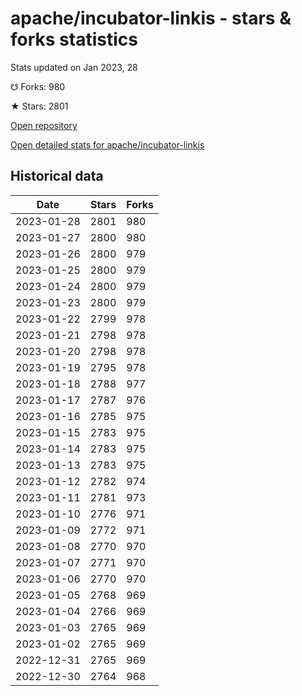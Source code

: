 # apache/incubator-linkis - stars & forks statistics

Stats updated on Jan 2023, 28

☋ Forks: 980

★ Stars: 2801

[Open repository](https://github.com/apache/incubator-linkis)

[Open detailed stats for apache/incubator-linkis](https://reviewgithub.com/rep/apache/incubator-linkis)

## Historical data
| Date | Stars | Forks |
|------|-------|-------|
| 2023-01-28 | 2801 | 980 | 
| 2023-01-27 | 2800 | 980 | 
| 2023-01-26 | 2800 | 979 | 
| 2023-01-25 | 2800 | 979 | 
| 2023-01-24 | 2800 | 979 | 
| 2023-01-23 | 2800 | 979 | 
| 2023-01-22 | 2799 | 978 | 
| 2023-01-21 | 2798 | 978 | 
| 2023-01-20 | 2798 | 978 | 
| 2023-01-19 | 2795 | 978 | 
| 2023-01-18 | 2788 | 977 | 
| 2023-01-17 | 2787 | 976 | 
| 2023-01-16 | 2785 | 975 | 
| 2023-01-15 | 2783 | 975 | 
| 2023-01-14 | 2783 | 975 | 
| 2023-01-13 | 2783 | 975 | 
| 2023-01-12 | 2782 | 974 | 
| 2023-01-11 | 2781 | 973 | 
| 2023-01-10 | 2776 | 971 | 
| 2023-01-09 | 2772 | 971 | 
| 2023-01-08 | 2770 | 970 | 
| 2023-01-07 | 2771 | 970 | 
| 2023-01-06 | 2770 | 970 | 
| 2023-01-05 | 2768 | 969 | 
| 2023-01-04 | 2766 | 969 | 
| 2023-01-03 | 2765 | 969 | 
| 2023-01-02 | 2765 | 969 | 
| 2022-12-31 | 2765 | 969 | 
| 2022-12-30 | 2764 | 968 | 


